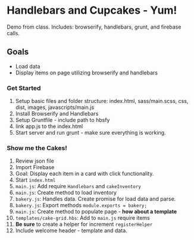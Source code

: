 # Handlebars and Cupcakes - Yum!
Demo from class. Includes: browserify, handlebars, grunt, and firebase calls.

## Goals
* Load data
* Display items on page utilizing browserify and handlebars


### Get Started
1. Setup basic files and folder structure: index.html, sass/main.scss, css, dist, images, javascripts/main.js
2. Install Browserify and Handlebars
3. Setup Gruntfile - include path to hbsfy
4. link app.js to the index.html
4. Start server and run grunt - make sure everything is working.


### Show me the Cakes!
1. Review json file
2. Import Firebase
2. Goal: Display each item in a card with click functionality.
3. Start `index.html` 
4. `main.js`: Add require `Handlebars` and `cakeInventory`
5. `main.js`: Create method to load inventory
6. `bakery.js`: Handles data. Create promise for load data and parse.
7. `bakery.js`: Export methods `module.exports = bakery;`
8. `main.js`: Create method to populate page - **how about a template**
9. `templates/cake-grid.hbs`: Add to `main.js` require items
10. **Be sure** to create a helper for increment `registerHelper`
11. Include welcome header - template and data.